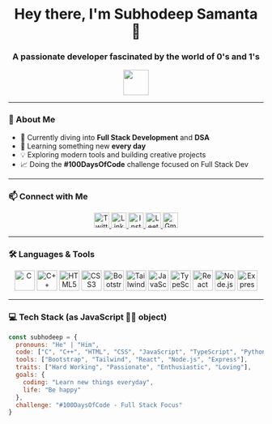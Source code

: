 <h1 align="center">Hey there, I'm Subhodeep Samanta 👋</h1>
<h3 align="center">A passionate developer fascinated by the world of 0's and 1's</h3>

<p align="center">
  <img src="https://media.giphy.com/media/mGcNjsfWAjY5AEZNw6/giphy.gif" width="50" />
</p>

---

### 🚀 About Me

- 🔭 Currently diving into **Full Stack Development** and **DSA**
- 🌱 Learning something new **every day**
- 💡 Exploring modern tools and building creative projects
- 📈 Doing the **#100DaysOfCode** challenge focused on Full Stack Dev

---

### 📫 Connect with Me

<p align="center">
  <a href="https://twitter.com/_subhodeep" target="_blank">
    <img src="https://cdn.iconscout.com/icon/free/png-512/free-twitter-2038532-1718517.png" alt="Twitter" height="30" />
  </a>
  <a href="https://linkedin.com/in/subhodeepsamanta" target="_blank">
    <img src="https://cdn.iconscout.com/icon/free/png-512/free-linkedin-1464529-1239441.png" alt="LinkedIn" height="30" />
  </a>
  <a href="https://instagram.com/comfortablydeep" target="_blank">
    <img src="https://cdn.iconscout.com/icon/free/png-512/free-instagram-1868978-1583142.png" alt="Instagram" height="30" />
  </a>
  <a href="https://www.leetcode.com/subhodeepsamanta" target="_blank">
    <img src="https://cdn.iconscout.com/icon/free/png-512/free-leetcode-3521542-2944960.png" alt="Leetcode" height="30" />
  </a>
  <a href="mailto:subhodeepsamanta2005@gmail.com" target="_blank">
    <img src="https://cdn.iconscout.com/icon/free/png-512/free-gmail-30-722694.png" alt="Gmail" height="30" />
  </a>
</p>

---

### 🛠️ Languages & Tools

<p align="center">
  <img src="https://cdn.iconscout.com/icon/free/png-512/free-c-57-1175191.png" alt="C" height="40" />
  <img src="https://cdn.iconscout.com/icon/free/png-512/free-c-4-226082.png" alt="C++" height="40" />
  <img src="https://cdn.iconscout.com/icon/free/png-512/free-html-3628838-3030115.png" alt="HTML5" height="40" />
  <img src="https://cdn.iconscout.com/icon/free/png-512/free-css-131-722685.png" alt="CSS3" height="40" />
  <img src="https://cdn.iconscout.com/icon/free/png-512/free-bootstrap-7-1175254.png" alt="Bootstrap" height="40" />
  <img src="https://cdn.worldvectorlogo.com/logos/tailwindcss.svg" alt="TailwindCSS" height="40" />
  <img src="https://cdn.iconscout.com/icon/free/png-512/free-javascript-1-225993.png" alt="JavaScript" height="40" />
  <img src="https://cdn.iconscout.com/icon/free/png-512/free-typescript-1-1175078.png" alt="TypeScript" height="40" />
  <img src="https://cdn.worldvectorlogo.com/logos/react-2.svg" alt="React" height="40" />
  <img src="https://cdn.iconscout.com/icon/free/png-512/free-nodejs-2-226035.png" alt="Node.js" height="40" />
  <img src="https://cdn.iconscout.com/icon/free/png-512/free-express-8-1175029.png" alt="Express.js" height="40" />
</p>

---

### 💻 Tech Stack (as JavaScript 👨‍💻 object)

```javascript
const subhodeep = {
  pronouns: "He" | "Him",
  code: ["C", "C++", "HTML", "CSS", "JavaScript", "TypeScript", "Python"],
  tools: ["Bootstrap", "Tailwind", "React", "Node.js", "Express"],
  traits: ["Hard Working", "Passionate", "Enthusiastic", "Loving"],
  goals: {
    coding: "Learn new things everyday",
    life: "Be happy"
  },
  challenge: "#100DaysOfCode - Full Stack Focus"
}
